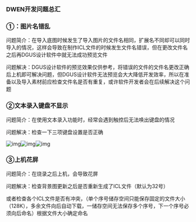 ### DWEN开发问题总汇

### ①：图片名错乱

问题简介：在导入底图时候发生了导入图片的文件名相同，扩展名不同却可以同时导入的情况，这样会导致在制作ICL文件的时候发生文件名错误，但在更改文件名之后再DGUS设计软件中就无法成功预览文件

问题解决：DGUS设计软件的预览效果仅供参考，将错误的文件的文件名更改正确后上机即可解决问题，但DGUS设计软件无法预览会大大降低开发效率，所以在准备以及导入素材前应检查文件名是否有重复，或许软件开发者会在后续解决这个问题

### ②文本录入键盘不显示

问题简介：在使用文本录入功能时，经常会遇到触控后无法唤出键盘的情况

问题解决：检查一下三项键盘设置是否正确

![img](file:///C:/Users/ZHANSH~1/AppData/Local/Temp/msohtmlclip1/01/clip_image002.jpg)![img](file:///C:/Users/ZHANSH~1/AppData/Local/Temp/msohtmlclip1/01/clip_image004.jpg)![img](file:///C:/Users/ZHANSH~1/AppData/Local/Temp/msohtmlclip1/01/clip_image006.jpg)

### ③上机花屏

问题简介：在烧录之后上机，会导致花屏

问题解决：检查背景图更新之后是否重新生成了ICL文件（默认为32号）

或者检查各个ICL文件是否有冲突，（单个序号储存空间只能保存固定的文件大小（128K），多余文件向后自动下载，一储存空间无法保存多个序号，下一个序号必须向后命名）根据文件大小确定命名